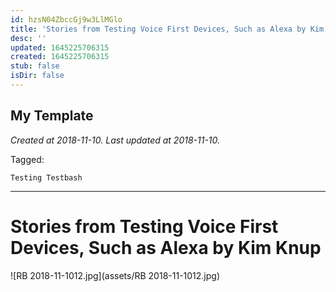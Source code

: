 ```yaml
---
id: hzsN04ZbccGj9w3LlMGlo
title: 'Stories from Testing Voice First Devices, Such as Alexa by Kim Knup'
desc: ''
updated: 1645225706315
created: 1645225706315
stub: false
isDir: false
---
```

My Template
---

_Created at 2018-11-10._
_Last updated at 2018-11-10._



Tagged: 
```
Testing Testbash
```


---

# Stories from Testing Voice First Devices, Such as Alexa by Kim Knup


![RB 2018-11-1012.jpg](assets/RB 2018-11-1012.jpg)

